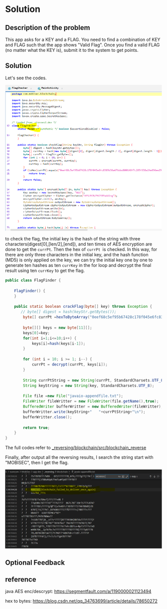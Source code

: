 # Solution


## Description of the problem

This app asks for a KEY and a FLAG. You need to find a combination of KEY and FLAG such that the app shows "Valid Flag". Once you find a valid FLAG (no matter what the KEY is), submit it to the system to get points.

## Solution

Let's see the codes.

<img src="screenshots/_reversing/blockchain/r1.PNG" alt="flag" style="zoom:100%;" />



to check the flag, the initial key is the hash of the string with three characters(digest[0],[len/2],[end]), and ten times of AES encryption are done to get the `currPt`. Then the hex of `currPt `is checked. In this way, for there are only three characters in the initial key, and the hash function (MD5) is only applied on the key, we can try the initial key one by one to generate ten hashes as ten `currKey` in the for loop and decrypt the final result using ten `currKey` to get the flag.

```java
public class FlagFinder {
	
	FlagFinder() {
    }	
	
	public static boolean crackFlag(byte[] key) throws Exception {
       // byte[] digest = hash(keyStr.getBytes());
        byte[] currPt =hexToByteArray("0eef68c5ef95b67428c178f045e6fc8389b36a67bbbd800148f7c285f938a24e696ee2925e12ecf7c11f35a345a2a142639fe87ab2dd7530b29db87ca71ffda2af558131d7da615b6966fb0360d5823b79c26608772580bf14558e6b7500183ed7dfd41dbb5686ea92111667fd1eff9cec8dc29f0cfe01e092607da9f7c2602f5463a361ce5c83922cb6c3f5b872dcc088eb85df80503c92232bf03feed304d669ddd5ed1992a26674ecf2513ab25c20f95a5db49fdf6167fda3465a74e0418b2ea99eb2673d4c7e1ff7c4921c4e2d7b");
        
        byte[][] keys = new byte[11][];
        keys[0]=key;
        for(int i=1;i<=10;i++) {
        	keys[i]=hash(keys[i-1]);
        }
        
        for (int i = 10; i >= 1; i--) {
            currPt = decrypt(currPt, keys[i]);
        }
        
        String currPtString = new String(currPt, StandardCharsets.UTF_8);
        String keyString = new String(key, StandardCharsets.UTF_8);
        
        File file =new File("javaio-appendfile.txt");
        FileWriter fileWritter = new FileWriter(file.getName(),true);
        BufferedWriter bufferWritter = new BufferedWriter(fileWritter);
        bufferWritter.write(keyString+"   "+currPtString+"\n");
        bufferWritter.close();
        
        return true;
    }		
}
```

The full codes refer to  [_reversing/blockchain/src/blockchain_reverse](_reversing/blockchain/src/blockchain_reverse)



Finally, after output all the reversing results, I search the string start with "MOBISEC", then I get the flag. 

<img src="screenshots/_reversing/blockchain/flag.PNG" alt="flag" style="zoom:100%;" />




## Optional Feedback





## reference

java AES enc/descrypt: https://segmentfault.com/a/1190000021123494 

hex to bytes: https://blog.csdn.net/qq_34763699/article/details/78650272